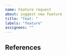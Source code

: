```yaml
---
name: Feature request
about: suggest new feature
title: "feat: "
labels: "feature"
assignees: ""
---
```


<!-- Description -->


## References
